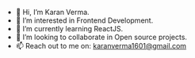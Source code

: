 - 👋 Hi, I’m Karan Verma.
- 👀 I’m interested in Frontend Development.
- 🌱 I’m currently learning ReactJS.
- 💞️ I’m looking to collaborate in Open source projects.
- 📫 Reach out to me on: karanverma1601@gmail.com

<!---
karanverma7/karanverma7 is a ✨ special ✨ repository because its `README.md` (this file) appears on your GitHub profile.
You can click the Preview link to take a look at your changes.
--->
